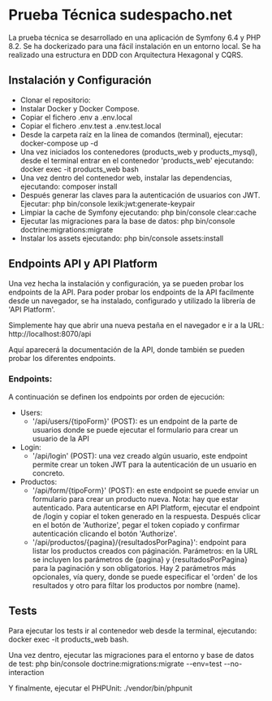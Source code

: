 # Prueba Técnica sudespacho.net

La prueba técnica se desarrollado en una aplicación de Symfony 6.4 y PHP 8.2. Se ha dockerizado para una fácil instalación en un entorno local.
Se ha realizado una estructura en DDD con Arquitectura Hexagonal y CQRS. 

## Instalación y Configuración

- Clonar el repositorio: 
- Instalar Docker y Docker Compose.
- Copiar el fichero .env a .env.local
- Copiar el fichero .env.test a .env.test.local
- Desde la carpeta raíz en la línea de comandos (terminal), ejecutar: docker-compose up -d
- Una vez iniciados los contenedores (products_web y products_mysql), desde el terminal entrar en el contenedor 
'products_web' ejecutando: docker exec -it products_web bash
- Una vez dentro del contenedor web, instalar las dependencias, ejecutando: composer install
- Después generar las claves para la autenticación de usuarios con JWT. Ejecutar: php bin/console lexik:jwt:generate-keypair
- Limpiar la cache de Symfony ejecutando: php bin/console clear:cache
- Ejecutar las migraciones para la base de datos: php bin/console doctrine:migrations:migrate
- Instalar los assets ejecutando: php bin/console assets:install

## Endpoints API y API Platform

Una vez hecha la instalación y configuración, ya se pueden probar los endpoints de la API. 
Para poder probar los endpoints de la API facilmente desde un navegador, se ha instalado, configurado y utilizado la librería de 
'API Platform'.

Simplemente hay que abrir una nueva pestaña en el navegador e ir a la URL: http://localhost:8070/api

Aquí aparecerá la documentación de la API, donde también se pueden probar los diferentes endpoints.

### Endpoints:

A continuación se definen los endpoints por orden de ejecución:

- Users:
  - '/api/users/{tipoForm}' (POST): es un endpoint de la parte de usuarios donde se puede ejecutar el formulario para crear un usuario de la API
- Login:
  - '/api/login' (POST): una vez creado algún usuario, este endpoint permite crear un token JWT para la autenticación de un usuario en concreto.
- Productos:
  - '/api/form/{tipoForm}' (POST): en este endpoint se puede enviar un formulario para crear un producto nueva. Nota: hay que estar autenticado. Para autenticarse en API Platform, ejecutar el endpoint de /login y copiar el token generado en la respuesta. Después clicar en el botón de 'Authorize', pegar el token copiado y confirmar autenticación clicando el botón 'Authorize'.
  - '/api/productos/{pagina}/{resultadosPorPagina}': endpoint para listar los productos creados con páginación. Parámetros: en la URL se incluyen los parámetros de {pagina} y {resultadosPorPagina} para la paginación y son obligatorios. Hay 2 parámetros más opcionales, vía query, donde se puede especificar el 'orden' de los resultados y otro para filtar los productos por nombre (name).

## Tests

Para ejecutar los tests ir al contenedor web desde la terminal, ejecutando: docker exec -it products_web bash.

Una vez dentro, ejecutar las migraciones para el entorno y base de datos de test: php bin/console doctrine:migrations:migrate --env=test --no-interaction

Y finalmente, ejecutar el PHPUnit: ./vendor/bin/phpunit